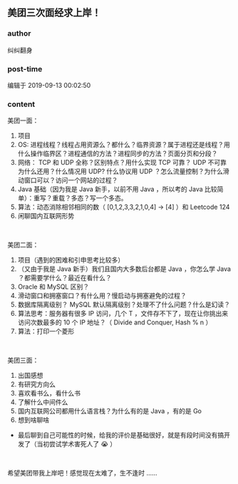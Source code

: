 ## 美团三次面经求上岸！
### author 
纠纠翻身
### post-time 

编辑于  2019-09-13 00:02:50
### content 
<div class="post-topic-des nc-post-content">
 <p>
  美团一面：
 </p>
 <ol>
  <li>
   <span>
    项目
   </span>
  </li>
  <li>
   <span>
    OS:
   </span>
   进程线程？线程占用资源么？都什么？临界资源？属于进程还是线程？用什么操作临界区？进程通信的方法？进程同步的方法？页面分页和分段？
  </li>
  <li>
   <span>
   </span>
   网络：
   <span>
    TCP
   </span>
   和
   <span>
    UDP
   </span>
   全称？区别特点？用什么实现
   <span>
    TCP
   </span>
   可靠？
   <span>
    UDP
   </span>
   不可靠为什么还用？什么情况用
   <span>
    UDP?
   </span>
   什么协议用
   <span>
    UDP
   </span>
   ？怎么流量控制？为什么滑动窗口可以？访问一个网站的过程？
  </li>
  <li>
   <span>
    Java
   </span>
   基础（因为我是
   <span>
    Java
   </span>
   新手，以前不用
   <span>
    Java
   </span>
   ，所以考的
   <span>
    Java
   </span>
   比较简单）：重写？重载？多态？写一个多态。
  </li>
  <li>
   <span>
    算法：动态消除相邻相同的数（
   </span>
   [0,1,2,3,3,2,1,0,4] -&gt; [4]
   <span>
    ）和
   </span>
   Leetcode 124
  </li>
  <li>
   <span>
   </span>
   闲聊国内互联网形势
  </li>
 </ol>
 <p>
  <br/>
 </p>
 <p>
  美团二面：
 </p>
 <ol>
  <li>
   <span>
   </span>
   项目（遇到的困难和引申思考比较多）
  </li>
  <li>
   <span>
   </span>
   （又由于我是
   <span>
    Java
   </span>
   新手）我们且国内大多数后台都是
   <span>
    Java
   </span>
   ，你怎么学
   <span>
    Java
   </span>
   ？都需要学什么？最近在看什么？
  </li>
  <li>
   Oracle
   <span>
    和
   </span>
   MySQL
   <span>
    区别？
   </span>
  </li>
  <li>
   <span>
   </span>
   滑动窗口和拥塞窗口？有什么用？慢启动与拥塞避免的过程？
  </li>
  <li>
   <span>
   </span>
   数据库隔离级别？
   <span>
    MySQL
   </span>
   默认隔离级别？处理不了什么问题？什么是幻读？
  </li>
  <li>
   <span>
   </span>
   算法思考：服务器有很多
   <span>
    IP
   </span>
   访问，几个
   <span>
    T
   </span>
   ，文件存不下了，现在让你挑出来访问次数最多的
   <span>
    10
   </span>
   个
   <span>
    IP
   </span>
   地址？（
   <span>
    Divide and Conquer, Hash % n
   </span>
   ）
  </li>
  <li>
   <span>
   </span>
   算法：打印一个菱形
  </li>
 </ol>
 <p>
  <br/>
 </p>
 <p>
  美团三面：
 </p>
 <ol>
  <li>
   <span>
    出国感想
   </span>
  </li>
  <li>
   <span>
   </span>
   有研究方向么
  </li>
  <li>
   <span>
   </span>
   喜欢看书么，看什么书
  </li>
  <li>
   <span>
   </span>
   了解什么中间件么
  </li>
  <li>
   <span>
   </span>
   国内互联网公司都用什么语言栈？为什么有的是
   <span>
    Java
   </span>
   ，有的是
   <span>
    Go
   </span>
  </li>
  <li>
   <span>
   </span>
   想到啥聊啥
  </li>
 </ol>
 <ul>
  <li>
   <span>
   </span>
   最后聊到自己可能性的时候，给我的评价是基础很好，就是有段时间没有搞开发了（当初尝试学术害死人了
   <span>
    😭
   </span>
   ）
  </li>
 </ul>
 <p>
  <br/>
 </p>
 <p>
  希望美团带我上岸吧！感觉现在太难了，生不逢时
  <span>
   ……
  </span>
 </p>
 <p>
  <br/>
 </p>
</div>

